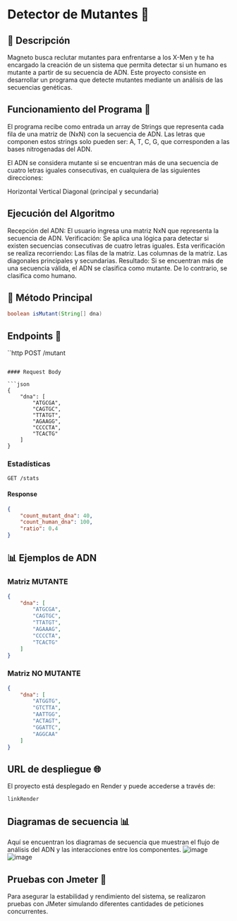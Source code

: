 # Detector de Mutantes 🧬

## 🎯 Descripción

Magneto busca reclutar mutantes para enfrentarse a los X-Men y te ha encargado la creación de un sistema que permita detectar si un humano es mutante a partir de su secuencia de ADN. Este proyecto consiste en desarrollar un programa que detecte mutantes mediante un análisis de las secuencias genéticas.


## Funcionamiento del Programa 🚀

El programa recibe como entrada un array de Strings que representa cada fila de una matriz de (NxN) con la secuencia de ADN. Las letras que componen estos strings solo pueden ser: A, T, C, G, que corresponden a las bases nitrogenadas del ADN.

El ADN se considera mutante si se encuentran más de una secuencia de cuatro letras iguales consecutivas, en cualquiera de las siguientes direcciones:

Horizontal
Vertical
Diagonal (principal y secundaria)

## Ejecución del Algoritmo
Recepción del ADN: El usuario ingresa una matriz NxN que representa la secuencia de ADN.
Verificación: Se aplica una lógica para detectar si existen secuencias consecutivas de cuatro letras iguales. Esta verificación se realiza recorriendo:
Las filas de la matriz.
Las columnas de la matriz.
Las diagonales principales y secundarias.
Resultado: Si se encuentran más de una secuencia válida, el ADN se clasifica como mutante. De lo contrario, se clasifica como humano.

## 📝 Método Principal

```java
boolean isMutant(String[] dna)
```

## Endpoints 🔗

``http
POST /mutant
```

#### Request Body

```json
{
    "dna": [
        "ATGCGA",
        "CAGTGC",
        "TTATGT",
        "AGAAGG",
        "CCCCTA",
        "TCACTG"
    ]
}
```

###  Estadísticas

```http
GET /stats
```

#### Response

```json
{
    "count_mutant_dna": 40,
    "count_human_dna": 100,
    "ratio": 0.4
}
```

## 📊 Ejemplos de ADN

###  Matriz MUTANTE

```json
{
    "dna": [
        "ATGCGA",
        "CAGTGC",
        "TTATGT",
        "AGAAAG",
        "CCCCTA",
        "TCACTG"
    ]
}
```

###  Matriz NO MUTANTE

```json
{
    "dna": [
        "ATGGTG",
        "GTCTTA",
        "AATTGG",
        "ACTAGT",
        "GGATTC",
        "AGGCAA"
    ]
}
```

## URL de despliegue 🌐

El proyecto está desplegado en Render y puede accederse a través de:

```
linkRender
```
## Diagramas de secuencia 📊
Aquí se encuentran los diagramas de secuencia que muestran el flujo de análisis del ADN y las interacciones entre los componentes.
![image](https://github.com/user-attachments/assets/5a6a2446-e79c-462e-a73a-08ad6d8c9e34)
![image](https://github.com/user-attachments/assets/bb545cb6-e8f4-48fa-b985-5b7e19259fe5)
## Pruebas con Jmeter 🧪
Para asegurar la estabilidad y rendimiento del sistema, se realizaron pruebas con JMeter simulando diferentes cantidades de peticiones concurrentes.

